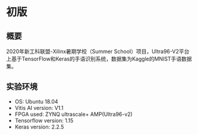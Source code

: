 # 初版
## 概要
  2020年新⼯科联盟-Xilinx暑期学校（Summer School）项⽬，Ultra96-V2平台上基于TensorFlow和Keras的手语识别系统，数据集为Kaggle的MNIST手语数据集。

## 实验环境
* OS: Ubuntu 18.04
* Vitis AI version: V1.1
* FPGA used: ZYNQ ultrascale+ AMP(Ultra96-v2)
* Tensorflow version: 1.15
* Keras version: 2.2.5
